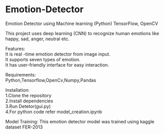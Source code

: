 # Emotion-Detector	
Emotion Detector using Machine learning (Python) TensorFlow, OpenCV  
	

This project uses deep learning (CNN) to recognize human emotions like happy, sad, anger, neutral etc.	
	

Features:		
It is real -time emotion detector from image input.		
It supports seven types of emotion.		
It has user-friendly interface for easy interaction.																		

 	
Requirements:		
Python,Tensorflow,OpenCv,Numpy,Pandas	
	

Installation:	
1.Clone the repository	
2.Install dependencies	
3.Run Detetor(gui.py)	
4.For python code refer model_creation.ipynb	
	

Model Training:	
This emotion detector model was trained using kaggle dataset FER-2013			
